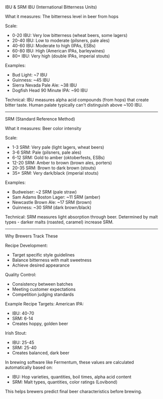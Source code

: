 IBU & SRM
  IBU (International Bitterness Units)

  What it measures: The bitterness level in beer from hops

  Scale:
  - 0-20 IBU: Very low bitterness (wheat beers, some lagers)
  - 20-40 IBU: Low to moderate (pilsners, pale ales)
  - 40-60 IBU: Moderate to high (IPAs, ESBs)
  - 60-80 IBU: High (American IPAs, barleywines)
  - 80+ IBU: Very high (double IPAs, imperial stouts)

  Examples:
  - Bud Light: ~7 IBU
  - Guinness: ~45 IBU
  - Sierra Nevada Pale Ale: ~38 IBU
  - Dogfish Head 90 Minute IPA: ~90 IBU

  Technical: IBU measures alpha acid compounds (from hops) that create bitter taste. Human palate typically can't distinguish above ~100 IBU.

  ---
  SRM (Standard Reference Method)

  What it measures: Beer color intensity

  Scale:
  - 1-3 SRM: Very pale (light lagers, wheat beers)
  - 3-6 SRM: Pale (pilsners, pale ales)
  - 6-12 SRM: Gold to amber (oktoberfests, ESBs)
  - 12-20 SRM: Amber to brown (brown ales, porters)
  - 20-35 SRM: Brown to dark brown (stouts)
  - 35+ SRM: Very dark/black (imperial stouts)

  Examples:
  - Budweiser: ~2 SRM (pale straw)
  - Sam Adams Boston Lager: ~11 SRM (amber)
  - Newcastle Brown Ale: ~17 SRM (brown)
  - Guinness: ~30 SRM (dark brown/black)

  Technical: SRM measures light absorption through beer. Determined by malt types - darker malts (roasted, caramel) increase SRM.

  ---
  Why Brewers Track These

  Recipe Development:
  - Target specific style guidelines
  - Balance bitterness with malt sweetness
  - Achieve desired appearance

  Quality Control:
  - Consistency between batches
  - Meeting customer expectations
  - Competition judging standards

  Example Recipe Targets:
  American IPA:
  - IBU: 40-70
  - SRM: 6-14
  - Creates hoppy, golden beer

  Irish Stout:
  - IBU: 25-45
  - SRM: 25-40
  - Creates balanced, dark beer

  In brewing software like Fermentum, these values are calculated automatically based on:
  - IBU: Hop varieties, quantities, boil times, alpha acid content
  - SRM: Malt types, quantities, color ratings (Lovibond)

  This helps brewers predict final beer characteristics before brewing.